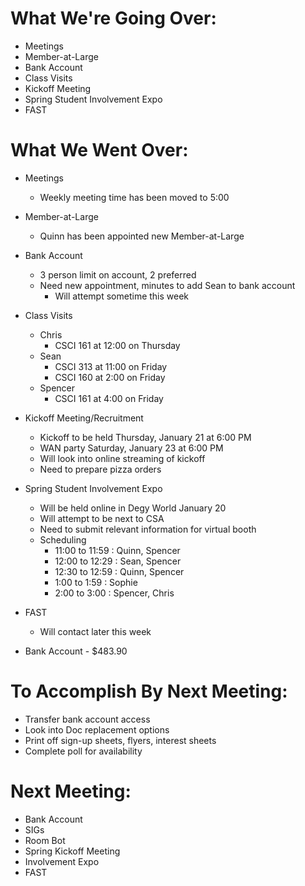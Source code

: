 # What We're Going Over:
- Meetings
- Member-at-Large
- Bank Account
- Class Visits
- Kickoff Meeting
- Spring Student Involvement Expo
- FAST

# What We Went Over:

- Meetings 
    - Weekly meeting time has been moved to 5:00

- Member-at-Large
    - Quinn has been appointed new Member-at-Large

- Bank Account
    - 3 person limit on account, 2 preferred
    - Need new appointment, minutes to add Sean to bank account
        - Will attempt sometime this week

- Class Visits
    - Chris
        - CSCI 161 at 12:00 on Thursday
    - Sean
        - CSCI 313 at 11:00 on Friday 
        - CSCI 160 at 2:00 on Friday
    - Spencer
        - CSCI 161 at 4:00 on Friday

- Kickoff Meeting/Recruitment
    - Kickoff to be held Thursday, January 21 at 6:00 PM
    - WAN party Saturday, January 23 at 6:00 PM
    - Will look into online streaming of kickoff
    - Need to prepare pizza orders

- Spring Student Involvement Expo
    - Will be held online in Degy World January 20
    - Will attempt to be next to CSA
    - Need to submit relevant information for virtual booth
    - Scheduling
        - 11:00 to 11:59 : Quinn, Spencer
        - 12:00 to 12:29 : Sean, Spencer
        - 12:30 to 12:59 : Quinn, Spencer
        - 1:00 to 1:59 : Sophie
        - 2:00 to 3:00 : Spencer, Chris 

- FAST
    - Will contact later this week

- Bank Account - $483.90

# To Accomplish By Next Meeting: 
- Transfer bank account access 
- Look into Doc replacement options
- Print off sign-up sheets, flyers, interest sheets
- Complete poll for availability 

# Next Meeting:
- Bank Account
- SIGs
- Room Bot
- Spring Kickoff Meeting
- Involvement Expo
- FAST
